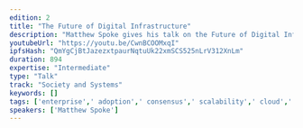 ```yaml
---
edition: 2
title: "The Future of Digital Infrastructure"
description: "Matthew Spoke gives his talk on the Future of Digital Infrastructure"
youtubeUrl: "https://youtu.be/CwnBCOOMxqI"
ipfsHash: "QmYgCjBtJazezxtpaurNqtuUk22xmSCS525nLrV312XnLm"
duration: 894
expertise: "Intermediate"
type: "Talk"
track: "Society and Systems"
keywords: []
tags: ['enterprise',' adoption',' consensus',' scalability',' cloud',' latency',' performance','Society and Systems']
speakers: ['Matthew Spoke']
---
```

